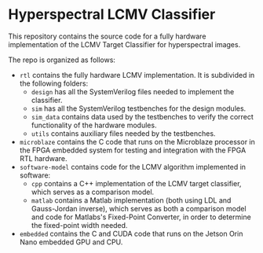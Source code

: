 # Hyperspectral LCMV Classifier

This repository contains the source code for a fully hardware implementation of the LCMV Target Classifier for hyperspectral images.

The repo is organized as follows:

- `rtl` contains the fully hardware LCMV implementation. It is subdivided in the following folders:
	- `design` has all the SystemVerilog files needed to implement the classifier.
	- `sim` has all the SystemVerilog testbenches for the design modules.
	- `sim_data` contains data used by the testbenches to verify the correct functionality of the hardware modules.
	- `utils` contains auxiliary files needed by the testbenches.
- `microblaze` contains the C code that runs on the Microblaze processor in the FPGA embedded system for testing and integration with the FPGA RTL hardware.
- `software-model` contains code for the LCMV algorithm implemented in software:
	- `cpp` contains a C++ implementation of the LCMV target classifier, which serves as a comparison model.
	- `matlab` contains a Matlab implementation (both using LDL and Gauss-Jordan inverse), which serves as both a comparison model and code for Matlabs's Fixed-Point Converter, in order to determine the fixed-point width needed.
- `embedded` contains the C and CUDA code that runs on the Jetson Orin Nano embedded GPU and CPU.